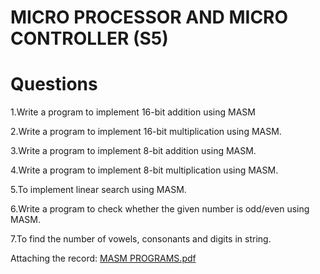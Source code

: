 # MICRO PROCESSOR AND MICRO CONTROLLER (S5)
# Questions
1.Write a program to implement 16-bit addition using MASM

2.Write a program to implement 16-bit multiplication using MASM.

3.Write a program to implement 8-bit addition using MASM.

4.Write a program to implement 8-bit multiplication using MASM.

5.To implement linear search using MASM.

6.Write a program to check whether the given number is odd/even using MASM.

7.To find the number of vowels, consonants and digits in string.

Attaching the record: [MASM PROGRAMS.pdf](https://github.com/user-attachments/files/17831216/MASM.PROGRAMS.pdf)

